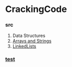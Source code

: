 # CrackingCode
### src
1.  Data Structures
  1.  [Arrays and Strings][101]
  2.  [LinkedLists][102]

[101]:https://github.com/inadram/CrackingCode/tree/master/src/main/dataStructures/arraysAndStrings
[102]:https://github.com/inadram/CrackingCode/tree/master/src/main/dataStructures/LinkedLists


### [test][901]
[901]:https://github.com/inadram/CrackingCode/tree/master/src/test
